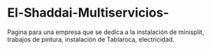 # El-Shaddai-Multiservicios-
Pagina para una empresa que se dedica a la instalación de minisplit, trabajos de pintura, instalación de Tablaroca, electricidad.
